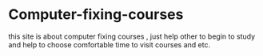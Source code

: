 # Computer-fixing-courses
this site is about computer fixing courses , just help other to begin to study and help to choose comfortable time to visit courses and  etc.
